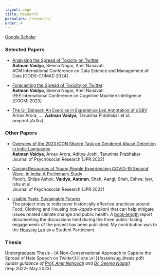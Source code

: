 ```yaml
---
layout: page
title: Research
permalink: /research/
order: 4
---
```


[Google Scholar](https://scholar.google.com/citations?hl=en&user=ohaxgwoAAAAJ&view_op=list_works&sortby=pubdate)

### Selected Papers

* [Analysing the Spread of Toxicity on Twitter]()  
**Aatman Vaidya**, Seema Nagar, Amit Nanavati<br>
ACM International Conference on Data Science and Management of Data [CODS-COMAD 2024]
<!-- [PIP package](https://pypi.org/project/factscore) // [code](https://github.com/shmsw25/FActScore) // [tweet](https://twitter.com/kalpeshk2011/status/1661151332148084737) -->

* [Forecasting the Spread of Toxicity on Twitter]()  
**Aatman Vaidya**, Seema Nagar, Amit Nanavati<br>
IEEE International Conference on Cognitive Machine Intelligence [COGMI 2023]

* [The Uli Dataset: An Exercise in Experience Led Annotation of oGBV]()  
Arnav Arora, ..., **Aatman Vaidya**, Tarunima Prabhakar et al.<br>
preprint [ArXiv]

### Other Papers

* [Overview of the 2023 ICON Shared Task on Gendered Abuse Detection in Indic Languages](https://arxiv.org/abs/2401.03677)  
**Aatman Vaidya**, Arnav Arora, Aditya Joshi, Tarunima Prabhakar<br>
Journal of Psychosocial Research [JPR 2022]

* [Coping Resources of Young People Experiencing COVID-19 Second Wave, in India: A Preliminary Study](https://www.proquest.com/openview/0e01cf4ea635cfe15a0dd2e0e80f5edc/1?pq-origsite=gscholar&cbl=506336)  
Pandit, Shilpa Ashok, **Vaidya, Aatman**, Shah, Aangi; Shah, Eshva; Iyer, Isha et al.<br>
Journal of Psychosocial Research [JPR 2022]

* [Usable Pasts, Sustainable Futures](https://ahduni.edu.in/academics/schools-centres/centre-for-inter-asian-research/research/usable-pasts-sustainable-futures/)  
The project tries to rediscover historically effective practices around Food, Clothing and Housing <i>(roti-kapda-makan)</i> that can help mitigate issues related climate change and public health. A [book-length](https://www.linkedin.com/posts/ciar-au_usablepastssustainablefutures-climatechange-activity-7119950987896774657-HYqj/) report documenting the discussions held during the three public-facing engagements of the project has been published. My contribution was to the [Housing](https://ahduni.edu.in/academics/schools-centres/centre-for-inter-asian-research/events/usable-pasts-sustainable-futures-the-housing-lab/) [Lab](https://www.youtube.com/watch?v=pZfYpChAvxU) as a Student Participant.<br>

### Thesis

Undergraduate Thesis - [A Non-Conservational Approach to
Capture the Spread of Hate Speech on Twitter]({{ site.url }}/assets/ug_thesis.pdf)  
*(under guidance of [Prof. Amit Nanavati](https://ahduni.edu.in/academics/schools-centres/school-of-engineering-and-applied-science/people-1/amit-a-nanavati/) and [Dr. Seema Nagar](https://research.ibm.com/people/seema-nagar))*<br>(Sep 2022- May 2023) 
